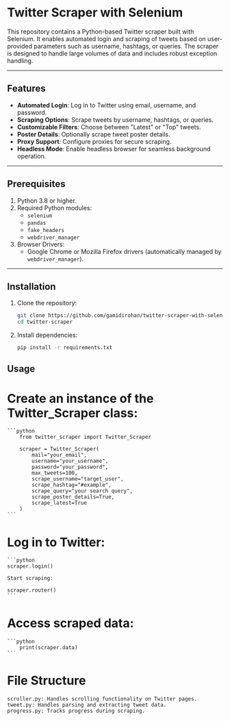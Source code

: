 # Twitter Scraper with Selenium

This repository contains a Python-based Twitter scraper built with Selenium. It enables automated login and scraping of tweets based on user-provided parameters such as username, hashtags, or queries. The scraper is designed to handle large volumes of data and includes robust exception handling.

---

## Features

- **Automated Login**: Log in to Twitter using email, username, and password.
- **Scraping Options**: Scrape tweets by username, hashtags, or queries.
- **Customizable Filters**: Choose between "Latest" or "Top" tweets.
- **Poster Details**: Optionally scrape tweet poster details.
- **Proxy Support**: Configure proxies for secure scraping.
- **Headless Mode**: Enable headless browser for seamless background operation.

---

## Prerequisites

1. Python 3.8 or higher.
2. Required Python modules:
   - `selenium`
   - `pandas`
   - `fake_headers`
   - `webdriver_manager`
3. Browser Drivers:
   - Google Chrome or Mozilla Firefox drivers (automatically managed by `webdriver_manager`).

---

## Installation

1. Clone the repository:
   ```bash
   git clone https://github.com/gamidirohan/twitter-scraper-with-selenium.git
   cd twitter-scraper

2. Install dependencies:
    ```bash
    pip install -r requirements.txt
    ```

## Usage

# Create an instance of the Twitter_Scraper class:
    ```python
        from twitter_scraper import Twitter_Scraper

        scraper = Twitter_Scraper(
            mail="your_email",
            username="your_username",
            password="your_password",
            max_tweets=100,
            scrape_username="target_user",
            scrape_hashtag="#example",
            scrape_query="your search query",
            scrape_poster_details=True,
            scrape_latest=True
        )
    ```

# Log in to Twitter:

    ```python
    scraper.login()

    Start scraping:

    scraper.router()
    ```
# Access scraped data:
    ```python 
        print(scraper.data)
    ```

# File Structure

    scroller.py: Handles scrolling functionality on Twitter pages.
    tweet.py: Handles parsing and extracting tweet data.
    progress.py: Tracks progress during scraping.
